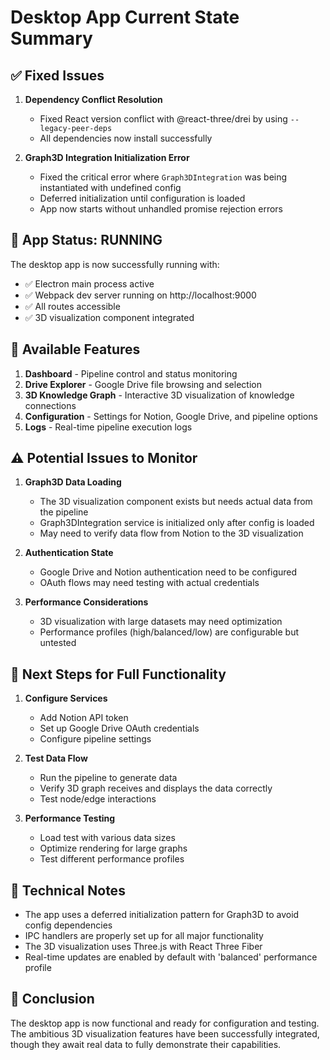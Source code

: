 # Desktop App Current State Summary

## ✅ Fixed Issues

1. **Dependency Conflict Resolution**
   - Fixed React version conflict with @react-three/drei by using `--legacy-peer-deps`
   - All dependencies now install successfully

2. **Graph3D Integration Initialization Error**
   - Fixed the critical error where `Graph3DIntegration` was being instantiated with undefined config
   - Deferred initialization until configuration is loaded
   - App now starts without unhandled promise rejection errors

## 🚀 App Status: RUNNING

The desktop app is now successfully running with:
- ✅ Electron main process active
- ✅ Webpack dev server running on http://localhost:9000
- ✅ All routes accessible
- ✅ 3D visualization component integrated

## 📍 Available Features

1. **Dashboard** - Pipeline control and status monitoring
2. **Drive Explorer** - Google Drive file browsing and selection
3. **3D Knowledge Graph** - Interactive 3D visualization of knowledge connections
4. **Configuration** - Settings for Notion, Google Drive, and pipeline options
5. **Logs** - Real-time pipeline execution logs

## ⚠️ Potential Issues to Monitor

1. **Graph3D Data Loading**
   - The 3D visualization component exists but needs actual data from the pipeline
   - Graph3DIntegration service is initialized only after config is loaded
   - May need to verify data flow from Notion to the 3D visualization

2. **Authentication State**
   - Google Drive and Notion authentication need to be configured
   - OAuth flows may need testing with actual credentials

3. **Performance Considerations**
   - 3D visualization with large datasets may need optimization
   - Performance profiles (high/balanced/low) are configurable but untested

## 🔧 Next Steps for Full Functionality

1. **Configure Services**
   - Add Notion API token
   - Set up Google Drive OAuth credentials
   - Configure pipeline settings

2. **Test Data Flow**
   - Run the pipeline to generate data
   - Verify 3D graph receives and displays the data correctly
   - Test node/edge interactions

3. **Performance Testing**
   - Load test with various data sizes
   - Optimize rendering for large graphs
   - Test different performance profiles

## 📝 Technical Notes

- The app uses a deferred initialization pattern for Graph3D to avoid config dependencies
- IPC handlers are properly set up for all major functionality
- The 3D visualization uses Three.js with React Three Fiber
- Real-time updates are enabled by default with 'balanced' performance profile

## 🎯 Conclusion

The desktop app is now functional and ready for configuration and testing. The ambitious 3D visualization features have been successfully integrated, though they await real data to fully demonstrate their capabilities.